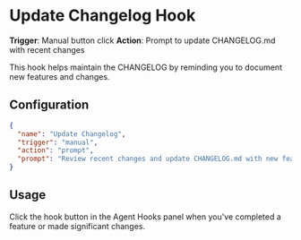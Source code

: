 # Update Changelog Hook

**Trigger**: Manual button click
**Action**: Prompt to update CHANGELOG.md with recent changes

This hook helps maintain the CHANGELOG by reminding you to document new features and changes.

## Configuration
```json
{
  "name": "Update Changelog",
  "trigger": "manual",
  "action": "prompt",
  "prompt": "Review recent changes and update CHANGELOG.md with new features, improvements, and bug fixes."
}
```

## Usage
Click the hook button in the Agent Hooks panel when you've completed a feature or made significant changes.
